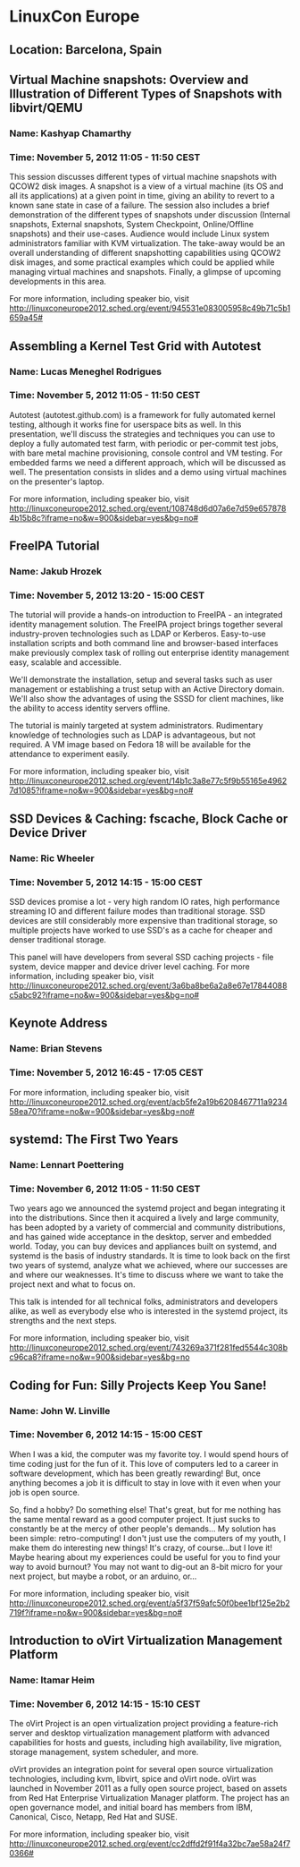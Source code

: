 # LinuxCon Europe
## Location: Barcelona, Spain


## Virtual Machine snapshots: Overview and Illustration of Different Types of Snapshots with libvirt/QEMU
### Name: Kashyap Chamarthy
### Time: November 5, 2012 11:05 - 11:50 CEST

This session discusses different types of virtual machine snapshots with QCOW2 disk images. A snapshot is a view of a virtual machine (its OS and all its applications) at a given point in time, giving an ability to revert to a known sane state in case of a failure. The session also includes a brief demonstration of the different types of snapshots under discussion (Internal snapshots, External snapshots, System Checkpoint, Online/Offline snapshots) and their use-cases.
Audience would include Linux system administrators familiar with KVM virtualization. The take-away would be an overall understanding of different snapshotting capabilities using QCOW2 disk images, and some practical examples which could be applied while managing virtual machines and snapshots. Finally, a glimpse of upcoming developments in this area.

For more information, including speaker bio, visit http://linuxconeurope2012.sched.org/event/945531e083005958c49b71c5b1659a45#


## Assembling a Kernel Test Grid with Autotest
### Name: Lucas Meneghel Rodrigues
### Time: November 5, 2012 11:05 - 11:50 CEST

Autotest (autotest.github.com) is a framework for fully automated kernel testing, although it works fine for userspace bits as well. In this presentation, we'll discuss the strategies and techniques you can use to deploy a fully automated test farm, with periodic or per-commit test jobs, with bare metal machine provisioning, console control and VM testing. For embedded farms we need a different approach, which will be discussed as well. The presentation consists in slides and a demo using virtual machines on the presenter's laptop.

For more information, including speaker bio, visit http://linuxconeurope2012.sched.org/event/108748d6d07a6e7d59e6578784b15b8c?iframe=no&w=900&sidebar=yes&bg=no#


## FreeIPA Tutorial
### Name: Jakub Hrozek
### Time: November 5, 2012 13:20 - 15:00 CEST

The tutorial will provide a hands-on introduction to FreeIPA - an integrated identity management solution. The FreeIPA project brings together several industry-proven technologies such as LDAP or Kerberos. Easy-to-use installation scripts and both command line and browser-based interfaces make previously complex task of rolling out enterprise identity management easy, scalable and accessible.

We'll demonstrate the installation, setup and several tasks such as user management or establishing a trust setup with an Active Directory domain. We'll also show the advantages of using the SSSD for client machines, like the ability to access identity servers offline.

The tutorial is mainly targeted at system administrators. Rudimentary knowledge of technologies such as LDAP is advantageous, but not required. A VM image based on Fedora 18 will be available for the attendance to experiment easily.

For more information, including speaker bio, visit http://linuxconeurope2012.sched.org/event/14b1c3a8e77c5f9b55165e49627d1085?iframe=no&w=900&sidebar=yes&bg=no#


## SSD Devices & Caching: fscache, Block Cache or Device Driver
### Name: Ric Wheeler
### Time: November 5, 2012 14:15 - 15:00 CEST

SSD devices promise a lot - very high random IO rates, high performance streaming IO and different failure modes than traditional storage. SSD devices are still considerably more expensive than traditional storage, so multiple projects have worked to use SSD's as a cache for cheaper and denser traditional storage.

This panel will have developers from several SSD caching projects - file system, device mapper and device driver level caching.
For more information, including speaker bio, visit http://linuxconeurope2012.sched.org/event/3a6ba8be6a2a8e67e17844088c5abc92?iframe=no&w=900&sidebar=yes&bg=no#


## Keynote Address
### Name: Brian Stevens
### Time: November 5, 2012 16:45 - 17:05 CEST

For more information, including speaker bio, visit http://linuxconeurope2012.sched.org/event/acb5fe2a19b6208467711a923458ea70?iframe=no&w=900&sidebar=yes&bg=no#


## systemd: The First Two Years
### Name: Lennart Poettering
### Time: November 6, 2012 11:05 - 11:50 CEST

Two years ago we announced the systemd project and began integrating it into the distributions. Since then it acquired a lively and large community, has been adopted by a variety of commercial and community distributions, and has gained wide acceptance in the desktop, server and embedded world. Today, you can buy devices and appliances built on systemd, and systemd is the basis of industry standards. It is time to look back on the first two years of systemd, analyze what we achieved, where our successes are and where our weaknesses. It's time to discuss where we want to take the project next and what to focus on.

This talk is intended for all technical folks, administrators and developers alike, as well as everybody else who is interested in the systemd project, its strengths and the next steps.

For more information, including speaker bio, visit http://linuxconeurope2012.sched.org/event/743269a371f281fed5544c308bc96ca8?iframe=no&w=900&sidebar=yes&bg=no


## Coding for Fun: Silly Projects Keep You Sane!
### Name: John W. Linville
### Time: November 6, 2012 14:15 - 15:00 CEST

When I was a kid, the computer was my favorite toy.  I would spend hours of time coding just for the fun of it.  This love of computers led to a career in software development, which has been greatly rewarding!  But, once anything becomes a job it is difficult to stay in love with it  even when your job is open source.

So, find a hobby?  Do something else!  That's great, but for me nothing has the same mental reward as a good computer project.  It just sucks to constantly be at the mercy of other people's demands...
My solution has been simple: retro-computing!  I don't just use the computers of my youth, I make them do interesting new things!  It's crazy, of course...but I love it!  Maybe hearing about my experiences could be useful for you to find your way to avoid burnout?  You may not want to dig-out an 8-bit micro for your next project, but maybe a robot, or an arduino, or...

For more information, including speaker bio, visit http://linuxconeurope2012.sched.org/event/a5f37f59afc50f0bee1bf125e2b2719f?iframe=no&w=900&sidebar=yes&bg=no#


## Introduction to oVirt Virtualization Management Platform
### Name: Itamar Heim
### Time: November 6, 2012 14:15 - 15:10 CEST

The oVirt Project is an open virtualization project providing a feature-rich server and desktop virtualization management platform with advanced capabilities for hosts and guests, including high availability, live migration, storage management, system scheduler, and more.

oVirt provides an integration point for several open source virtualization technologies, including kvm, libvirt, spice and oVirt node. oVirt was launched in November 2011 as a fully open source project, based on assets from Red Hat Enterprise Virtualization Manager platform. The project has an open governance model, and initial board has members from IBM, Canonical, Cisco, Netapp, Red Hat and SUSE.

For more information, including speaker bio, visit http://linuxconeurope2012.sched.org/event/cc2dffd2f91f4a32bc7ae58a24f70366#
